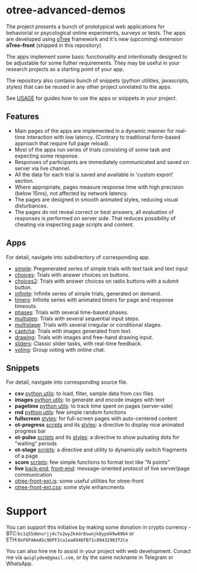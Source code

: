 # otree-advanced-demos

The project presents a bunch of prototypical web applications for behaviorial or psycological online experiments, surveys or tests.
The apps are developed using [oTree](www.otree.org) framework and it's new (upcoming) extension <b>oTree-front</b> (shipped in this repository)

The apps implement some basic functionality and intentionally designed to be adjustable for some futher requirements.
They may be useful in your research projects as a starting point of your app.

The repository also contains bunch of snippets (python utilities, javascripts, styles) that can be reused in any other project unrelated to the apps.

See [USAGE](USAGE.md) for guides how to use the apps or snippets in your project.

## Features

- Main pages of the apps are implemented in a dynamic manner for real-time interaction with low latency.
  (Contrary to traditional form-based approach that require full page reload).
- Most of the apps run series of trials consisting of some task and expecting some response.
- Responses of participants are immediately communicated and saved on server via live channel.
- All the data for each trial is saved and available in 'custom export' section.
- Where appropriate, pages measure response time with high precision (below 15ms), not affected by network latency.
- The pages are designed in smooth animated styles, reducing visual disturbances.
- The pages do not reveal correct or best answers, all evaluation of responses is performed on server side. That reduces possibility of cheating via inspecting page scripts and content.

## Apps

For detail, navigate into subdirectory of corresponding app.

- [simple](simple): Pregenerated series of simple trials with text task and text input
- [choices](choices): Trials with answer choices on buttons.
- [choices2](choices2): Trials with answer choices on radio buttons with a submit button.
- [infinite](infinite): Infinite series of simple trials, generated on demand.
- [timers](timers): Infinite series with animated timers for page and response timeouts.
- [phases](phases): Trials with several time-based phases.
- [multistep](multistep): Trials with several sequential input steps.
- [multistage](multistage): Trials with several irregular or conditional stages.
- [captcha](captcha): Trials with images generated from text.
- [drawing](drawing): Trials with images and free-hand drawing input.
- [sliders](sliders): Classic slider tasks, with real-time feedback.
- [voting](voting): Group voting with online chat.

## Snippets

For detail, navigate into corresponding source file.

- **csv** [python utils](utils/csv.py): to load, filter, sample data from csv files
- **images** [python utils](utils/images.py): to generate and encode images with text
- **pagetime** [python utils](utils/pagetime.py): to track time spent on pages (server-side)
- **rnd** [python utils](utils/rnd.py): few simple random functions
- **fullscreen** [styles](_static/fullscreen.css): for full-screen pages with auto-centered content
- **ot-progress** [scripts](_static/ot-progress.js) and its [styles](_static/ot-progress.css): a directive to display nice animated progress bar
- **ot-pulse** [scripts](_static/ot-pulse.js) and its [styles](_static/ot-pulse.css): a directive to show pulsating dots for "waiting" periods
- **ot-stage** [scripts](_static/ot-stage.js): a directive and utility to dynamically switch fragments of a page
- **score** [scripts](_static/format_score.js): few simple functions to format text like "N points"
- **live** [back-end](utils/live.py), [front-end](_static/otree-front-live.js): message-oriented protocol of live server/page communication
- [otree-front-ext.js](_static/otree-front-ext.js): some useful utilities for otree-front
- [otree-front-ext.css](_static/otree-front-ext.css): some style enhancments

# Support

You can support this initiative by making some donation in crypto currency - BTC:`bc1q55dmnurjj4c7s2wy2k4dr8swnjk8ypd49w8964`
or ETH:`0xF0FAAeA5c9DFF2ca1eaA946FB71c89432983f2Ce`

You can also hire me to assist in your project with web development.
Conact me via `qwiglydee@gmail.com`, or by the same nickname in Telegram or WhatsApp.
